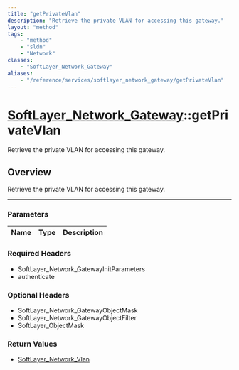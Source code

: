 ```yaml
---
title: "getPrivateVlan"
description: "Retrieve the private VLAN for accessing this gateway."
layout: "method"
tags:
    - "method"
    - "sldn"
    - "Network"
classes:
    - "SoftLayer_Network_Gateway"
aliases:
    - "/reference/services/softlayer_network_gateway/getPrivateVlan"
---
```

# [SoftLayer_Network_Gateway](/reference/services/SoftLayer_Network_Gateway)::getPrivateVlan


Retrieve the private VLAN for accessing this gateway.


## Overview 
Retrieve the private VLAN for accessing this gateway.

-----

### Parameters 
|Name | Type | Description |
| --- | --- | --- |


### Required Headers
* SoftLayer_Network_GatewayInitParameters
* authenticate


### Optional Headers
* SoftLayer_Network_GatewayObjectMask
* SoftLayer_Network_GatewayObjectFilter
* SoftLayer_ObjectMask

### Return Values
* <a href='/reference/datatypes/SoftLayer_Network_Vlan'>SoftLayer_Network_Vlan </a>




